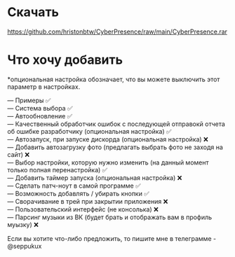 # Скачать
https://github.com/hristonbtw/CyberPresence/raw/main/CyberPresence.rar

# Что хочу добавить

*опциональная настройка обозначает, что вы можете выключить этот параметр в настройках.

— Примеры ✅ <br>
— Система выбора ✅ <br>
— Автообновление ✅ <br>
— Качественный обработчик ошибок с последующей отправокй отчета об ошибке разработчику (опциональная настройка) ✅ <br>
— Автозапуск, при запуске дискорда (опциональная настройка) ❌ <br> 
— Добавить автозагрузку фото (предлагать выбрать фото не заходя на сайт) ❌ <br>
— Выбор настройки, которую нужно изменить (на данный момент только полная перенастройка) ✅ <br>
— Добавить таймер запуска (опциональная настройка) ❌ <br>
— Сделать патч-ноут в самой программе ✅ <br>
— Возможность добавлять / убирать кнопки ✅ <br>
— Сворачивание в трей при закрытии приложения ❌ <br>
— Пользовательский интерфейс (не консолька) ❌ <br>
— Парсинг музыки из ВК (будет брать и отображать вам в профиль муызку) ❌ <br>

Если вы хотите что-либо предложить, то пишите мне в телеграмме - @seppukux
